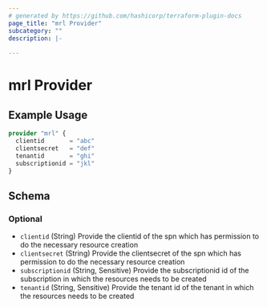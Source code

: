 ```yaml
---
# generated by https://github.com/hashicorp/terraform-plugin-docs
page_title: "mrl Provider"
subcategory: ""
description: |-
  
---
```


# mrl Provider



## Example Usage

```terraform
provider "mrl" {
  clientid       = "abc"
  clientsecret   = "def"
  tenantid       = "ghi"
  subscriptionid = "jkl"
}
```

<!-- schema generated by tfplugindocs -->
## Schema

### Optional

- `clientid` (String) Provide the clientid of the spn which has permission to do the necessary resource creation
- `clientsecret` (String) Provide the clientsecret of the spn which has permission to do the necessary resource creation
- `subscriptionid` (String, Sensitive) Provide the subscriptionid id of the subscription in which the resources needs to be created
- `tenantid` (String, Sensitive) Provide the tenant id of the tenant in which the resources needs to be created
